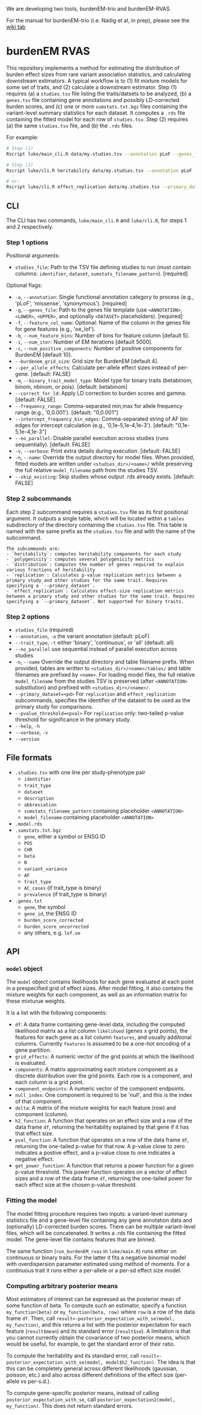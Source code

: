 We are developing two tools, burdenEM-trio and burdenEM-RVAS.

For the manual for burdenEM-trio (i.e. Nadig et al, in prep), please see the [wiki tab](https://github.com/ajaynadig/burdenEM/wiki)

# burdenEM RVAS

This repository implements a method for estimating the distribution of burden effect sizes from rare variant association statistics, and calculating downstream estimators. A typical workflow is to (1) fit mixture models for some set of traits, and (2) calculate a downstream estimator. Step (1) requires (a) a `studies.tsv` file listing the traits/datsets to be analyzed, (b) a `genes.tsv` file containing gene annotations and possibly LD-corrected burden scores, and (c) one or more `sumstats.txt.bgz` files containing the variant-level summary statistics for each dataset. It computes a `.rds` file containing the fitted model for each row of `studies.tsv`. Step (2) requires (a) the same `studies.tsv` file, and (b) the `.rds` files. 

For example:

```bash
# Step (1)
Rscript luke/main_cli.R data/my.studies.tsv --annotation pLoF --genes_file data/my.genes.txt

# Step (2)
Rscript luke/cli.R heritability data/my.studies.tsv --annotation pLoF

# or:
Rscript luke/cli.R effect_replication data/my.studies.tsv --primary_dataset genebass -a pLoF
```

## CLI

 The CLI has two commands, `luke/main_cli.R` and `luke/cli.R`, for steps 1 and 2 respectively.

### Step 1 options
Positional arguments:
- `studies_file`: Path to the TSV file defining studies to run (must contain columns: `identifier`, `dataset`, `sumstats_filename_pattern`). [required]

Optional flags:
- `-a`, `--annotation`: Single functional annotation category to process (e.g., 'pLoF', 'missense', 'synonymous'). [required]
- `-g`, `--genes_file`: Path to the genes file template (use `<ANNOTATION>`, `<LOWER>`, `<UPPER>`, and optionally `<DATASET>` placeholders). [required]
- `-f`, `--feature_col_name`: Optional: Name of the column in the genes file for gene features (e.g., 'oe_lof').
- `-b`, `--num_feature_bins`: Number of bins for feature column [default 5].
- `-i`, `--num_iter`: Number of EM iterations [default 5000].
- `-c`, `--num_positive_components`: Number of positive components for BurdenEM [default 10].
- `--burdenem_grid_size`: Grid size for BurdenEM [default 4].
- `--per_allele_effects`: Calculate per-allele effect sizes instead of per-gene. [default: FALSE]
- `-m`, `--binary_trait_model_type`: Model type for binary traits (betabinom, binom, nbinom, or pois). [default: betabinom]
- `--correct_for_ld`: Apply LD correction to burden scores and gamma. [default: FALSE]
- `--frequency_range`: Comma-separated min,max for allele frequency range (e.g., '0,0.001'). [default: "0,0.001"]
- `--intercept_frequency_bin_edges`: Comma-separated string of AF bin edges for intercept calculation (e.g., '0,1e-5,1e-4,1e-3'). [default: "0,1e-5,1e-4,1e-3"]
- `--no_parallel`: Disable parallel execution across studies (runs sequentially). [default: FALSE]
- `-v`, `--verbose`: Print extra details during execution. [default: FALSE]
- `-n`, `--name`: Override the output directory for model files. When provided, fitted models are written under `<studies_dir>/<name>/` while preserving the full relative `model_filename` path from the studies TSV.
- `--skip_existing`: Skip studies whose output .rds already exists. [default: FALSE]


### Step 2 subcommands
Each step 2 subcommand requires a `studies.tsv` file as its first positional argument. It outputs a single table, which will be located within a `tables` subdirectory of the directory containing the `studies.tsv` file. This table is named with the same prefix as the `studies.tsv` file and with the name of the subcommand.

    The subcommands are:
    - `heritability`: computes heritability components for each study
    - `polygenicity`: computes several polygenicity metrics
    - `distribution`: Computes the number of genes required to explain various fractions of heritability
    - `replication`: Calculates p-value replication metrics between a primary study and other studies for the same trait. Requires specifying a `--primary_dataset`.
    - `effect_replication`: Calculates effect-size replication metrics between a primary study and other studies for the same trait. Requires specifying a `--primary_dataset`. Not supported for binary traits.

### Step 2 options
- `studies_file` (required)
- `--annotation`, `-a` the variant annotation (default: pLoF)
- `--trait_type`, `-t` either 'binary', 'continuous', or 'all' (default: all)
- `--no_parallel` use sequential instead of parallel execution across studies
- `-n`, `--name` Override the output directory and table filename prefix. When provided, tables are written to `<studies_dir>/<name>/tables/` and table filenames are prefixed by `<name>`. For loading model files, the full relative `model_filename` from the studies TSV is preserved (after `<ANNOTATION>` substitution) and prefixed with `<studies_dir>/<name>/`.
- `--primary_dataset=<pd>` For `replication` and `effect_replication` subcommands, specifies the identifier of the dataset to be used as the primary study for comparisons.
- `--pvalue_threshold=<pval>` For `replication` only: two-tailed p-value threshold for significance in the primary study.
- `--help`, `-h`
- `--verbose`, `-v`
- `--version`

## File formats
- `.studies.tsv` with one line per study-phenotype pair
    - `identifier`
    - `trait_type`
    - `dataset`
    - `description`
    - `abbreviation`
    - `sumstats_filename_pattern` containing placeholder `<ANNOTATION>`
    - `model_filename` containing placeholder `<ANNOTATION>`
- `.model.rds`
- `.sumstats.txt.bgz`
    - `gene`, either a symbol or ENSG ID
    - `POS`
    - `CHR`
    - `beta`
    - `N`
    - `variant_variance`
    - `AF`
    - `trait_type`
    - `AC_cases` (if trait_type is binary)
    - `prevalence` (if trait_type is binary)
- `.genes.txt`
    - `gene`, the symbol
    - `gene_id`, the ENSG ID
    - `burden_score_corrected`
    - `burden_score_uncorrected`
    - any others, e.g. `lof.oe`

## API

### `model` object
The `model` object contains likelihoods
for each gene evaluated at each point in a prespecified grid of effect sizes. After
model fitting, it also contains the mixture weights for each component,
as well as an information matrix for these mixturue weights.

It is a list with the following components:

- `df`: A data frame containing gene-level data, including the computed likelihood matrix as a list column `likelihood` (genes x grid points), the features for each gene as a list column `features`, and usually additional columns. Currently `features` is assumed to be a one-hot encoding of a gene partition.
- `grid_effects`: A numeric vector of the grid points at which the likelihood is evaluated.
- `components`: A matrix approximating each mixture component as a discrete distribution over the grid points. Each row is a component, and each column is a grid point.
- `component_endpoints`: A numeric vector of the component endpoints.
- `null_index`: One component is required to be 'null', and this is the index of that component.
- `delta`: A matrix of the mixture weights for each feature (row) and component (column).
- `h2_function`: A function that operates on an effect size and a row of the data frame `df`, returning the heritability explained by that gene if it has that effect size.
- `pval_function`: A function that operates on a row of the data frame `df`, returning the one-tailed p-value for that row. A p-value close to zero indicates a postive effect, and a p-value close to one indicates a negative effect.
- `get_power_function`: A function that returns a power function for a given p-value threshold. This power function operates on a vector of effect sizes and a row of the data frame `df`, returning the one-tailed power for each effect size at the chosen p-value threshold.

### Fitting the model
The model fitting procedure requires two inputs: a variant-level summary statistics file and a gene-level file containing any gene annotation data and (optionally) LD-corrected burden scores. There can be multiple variant-level files, which will be concatenated. It writes a .rds file containing the fitted model. The gene-level file contains features that are binned.

The same function (`run_burdenEM_rvas` in `luke/main.R`) runs either on continuous or binary traits. For the latter it fits a negative binomial model with overdispersion parameter estimated using method of moments. For a continuous trait it runs either a per-allele or a per-sd effect size model.

### Computing arbitrary posterior means
Most estimators of interest can be expressed as the posterior mean of some function of beta. To compute
such an estimator, specify a function `my_function(beta)` or `my_function(beta, row)` where `row` is a row of the data frame `df`. Then, call `result<-posterior_expectation_with_se(model, my_function)`, and this returns a list with the posterior expectation for each feature (`result$mean`) and its standard error (`result$se`). A limitation is that you cannot currently obtain the covariance of two posterior means, which would be useful, for example, to get the standard error of their ratio.

To compute the heritability and its standard error, call `result<-posterior_expectation_with_se(model, model$h2_function)`. The idea is that this can be completely general across different likelihoods (gaussian, poisson, etc.) and also across different definitions of the effect size (per-allele vs per-s.d.).

To compute gene-specific posterior means, instead of calling `posterior_expectation_with_se`, call `posterior_expectation2(model, my_function)`. This does not return standard errors.
